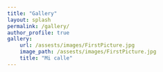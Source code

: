 ```yaml
---
title: "Gallery"
layout: splash
permalink: /gallery/
author_profile: true
gallery:
    url: /assests/images/FirstPicture.jpg
    image_path: /assests/images/FirstPicture.jpg
    title: "Mi calle"
---
```

